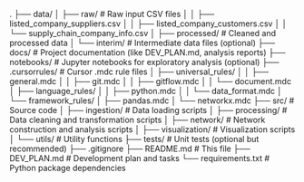 .
├── data/
│   ├── raw/                # Raw input CSV files
│   │   ├── listed_company_suppliers.csv
│   │   ├── listed_company_customers.csv
│   │   └── supply_chain_company_info.csv
│   ├── processed/          # Cleaned and processed data
│   └── interim/            # Intermediate data files (optional)
├── docs/                   # Project documentation (like DEV_PLAN.md, analysis reports)
├── notebooks/              # Jupyter notebooks for exploratory analysis (optional)
├── .cursorrules/           # Cursor .mdc rule files
│   ├── universal_rules/
│   │   ├── general.mdc
│   │   ├── git.mdc
│   │   ├── gitflow.mdc
│   │   └── document.mdc
│   ├── language_rules/
│   │   ├── python.mdc
│   │   └── data_format.mdc
│   └── framework_rules/
│       ├── pandas.mdc
│       └── networkx.mdc
├── src/                    # Source code
│   ├── ingestion/          # Data loading scripts
│   ├── processing/         # Data cleaning and transformation scripts
│   ├── network/            # Network construction and analysis scripts
│   ├── visualization/      # Visualization scripts
│   └── utils/              # Utility functions
├── tests/                  # Unit tests (optional but recommended)
├── .gitignore
├── README.md               # This file
├── DEV_PLAN.md             # Development plan and tasks
└── requirements.txt        # Python package dependencies